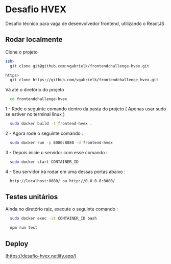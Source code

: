 
# Desafio HVEX

Desafio técnico para vaga de desenvolvedor frontend, utilizando o ReactJS

## Rodar localmente

Clone o projeto

```bash
ssh>
  git clone git@github.com:vgabrielk/frontendchallenge-hvex.git

https>
  git clone https://github.com/vgabrielk/frontendchallenge-hvex.git
```

Vá até o diretório do projeto

```bash
  cd frontendchallenge-hvex
```

1 - Rode o seguinte comando dentro da pasta do projeto 
( Apenas usar sudo se estiver no terminal linux )
```bash
  sudo docker build -t frontend-hvex .
```
2 - Agora rode o seguinte comando : 
```bash
  sudo docker run -p 8080:8080 -d frontend-hvex
```

3 - Depois inicie o servidor com esse comando :
```bash
  sudo docker start CONTAINER_ID
```
4 - Seu servidor irá rodar em uma dessas portas abaixo : 
```bash
  http://localhost:8080/ ou http://0.0.0.0:8080/
```

## Testes unitários

Ainda no diretório raiz, execute o seguinte comando : 
```bash
  sudo docker exec -it CONTAINER_ID bash
```
```bash
  npm run test
```





## Deploy
(https://desafio-hvex.netlify.app/)

